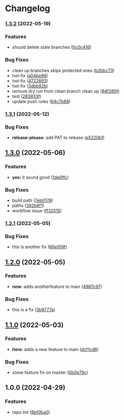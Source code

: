 # Changelog

### [1.3.2](https://github.com/mcchran/release-process/compare/v1.3.1...v1.3.2) (2022-05-19)


### Features

* should delete stale branches ([0c0c416](https://github.com/mcchran/release-process/commit/0c0c4160d8c15af9152008de51c547dc92f25c8b))


### Bug Fixes

* clean up branches skips protected ones ([b2bbc73](https://github.com/mcchran/release-process/commit/b2bbc731994cb8d47c07f5a05cc59f40689cac83))
* hot-fix ([a04be96](https://github.com/mcchran/release-process/commit/a04be963b85a6ff913e18d3f0026e88093290e22))
* hot-fix ([4722693](https://github.com/mcchran/release-process/commit/4722693efa393eb133e1f0569ff69093a19ab972))
* hot-fix ([3dbb92b](https://github.com/mcchran/release-process/commit/3dbb92bd5f39114ae257efb0ad554bb9294f73dd))
* remove dry run from clean branch clean up ([94f285f](https://github.com/mcchran/release-process/commit/94f285f682e2ae68c3740dd9ba65ec31278dd085))
* test ([283933f](https://github.com/mcchran/release-process/commit/283933f2fe1054fe7eab8318635244ce2e249638))
* update push rules ([64c7b88](https://github.com/mcchran/release-process/commit/64c7b8805f4087706ce6ca45581837be3f3f4f6a))

### [1.3.1](https://github.com/mcchran/release-process/compare/v1.3.0...v1.3.1) (2022-05-12)


### Bug Fixes

* **release-please:** add PAT to release ([e5220b1](https://github.com/mcchran/release-process/commit/e5220b1ce4a6c6cd87bfa22251d3c18027a59fd9))

## [1.3.0](https://github.com/mcchran/release-process/compare/v1.2.1...v1.3.0) (2022-05-06)


### Features

* **yes:** it sound good ([1de6ffc](https://github.com/mcchran/release-process/commit/1de6ffca47f8ab8900ea052fe177695a2dde4a64))


### Bug Fixes

* build path ([7eb0178](https://github.com/mcchran/release-process/commit/7eb0178d149f8f5aae9df9d8b7a8448da5d99b5e))
* paths ([392b6f1](https://github.com/mcchran/release-process/commit/392b6f150856645f4b796fb7f920d349def4f831))
* workflow issue ([ff32515](https://github.com/mcchran/release-process/commit/ff32515a621d8d23b89541e149991f1546c536a9))

### [1.2.1](https://github.com/mcchran/release-process/compare/v1.2.0...v1.2.1) (2022-05-05)


### Bug Fixes

* this is another fix ([66e109f](https://github.com/mcchran/release-process/commit/66e109f77b2e6182b384b0ee332014ece415a650))

## [1.2.0](https://github.com/mcchran/release-process/compare/v1.1.0...v1.2.0) (2022-05-05)


### Features

* **new:** adds anotherfeature to main ([4987c97](https://github.com/mcchran/release-process/commit/4987c97311be2681321cb0ac2e81d536ddc68afc))


### Bug Fixes

* this is a fix ([3b8777a](https://github.com/mcchran/release-process/commit/3b8777a455c06a47c3fb60607c5f401acd142420))

## [1.1.0](https://github.com/mcchran/release-process/compare/v1.0.0...v1.1.0) (2022-05-03)


### Features

* **here:** adds a new feature to main ([dcf1cd6](https://github.com/mcchran/release-process/commit/dcf1cd6ac7748ceeeab59a4babafa3542aa7846a))


### Bug Fixes

* some feature fix on master ([0b0e79c](https://github.com/mcchran/release-process/commit/0b0e79c73df9b524c7d8c4940b1f3ab0ed463fbc))

## 1.0.0 (2022-04-29)


### Features

* repo init ([8bf0ba0](https://github.com/mcchran/release-process/commit/8bf0ba06d5aaf2f7fe51b559183a8d15ad03237b))
